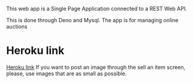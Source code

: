 This web app is a Single Page Application connected to a REST Web API.

This is done through Deno and Mysql. The app is for managing online auctions

# Heroku link
[Heroku link](https://shrouded-retreat-70869.herokuapp.com/)
If you want to post an image through the sell an item screen, please, use images that are as small as possible. 

